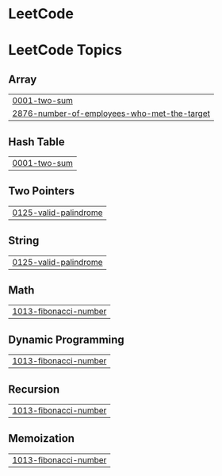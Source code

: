 # LeetCode
<!---LeetCode Topics Start-->
# LeetCode Topics
## Array
|  |
| ------- |
| [0001-two-sum](https://github.com/parthdesai24/LeetCode/tree/master/0001-two-sum) |
| [2876-number-of-employees-who-met-the-target](https://github.com/parthdesai24/LeetCode/tree/master/2876-number-of-employees-who-met-the-target) |
## Hash Table
|  |
| ------- |
| [0001-two-sum](https://github.com/parthdesai24/LeetCode/tree/master/0001-two-sum) |
## Two Pointers
|  |
| ------- |
| [0125-valid-palindrome](https://github.com/parthdesai24/LeetCode/tree/master/0125-valid-palindrome) |
## String
|  |
| ------- |
| [0125-valid-palindrome](https://github.com/parthdesai24/LeetCode/tree/master/0125-valid-palindrome) |
## Math
|  |
| ------- |
| [1013-fibonacci-number](https://github.com/parthdesai24/LeetCode/tree/master/1013-fibonacci-number) |
## Dynamic Programming
|  |
| ------- |
| [1013-fibonacci-number](https://github.com/parthdesai24/LeetCode/tree/master/1013-fibonacci-number) |
## Recursion
|  |
| ------- |
| [1013-fibonacci-number](https://github.com/parthdesai24/LeetCode/tree/master/1013-fibonacci-number) |
## Memoization
|  |
| ------- |
| [1013-fibonacci-number](https://github.com/parthdesai24/LeetCode/tree/master/1013-fibonacci-number) |
<!---LeetCode Topics End-->